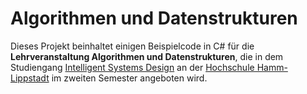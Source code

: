 # Algorithmen und Datenstrukturen

Dieses Projekt beinhaltet einigen Beispielcode in C# für die **Lehrveranstaltung Algorithmen und Datenstrukturen**, die in dem Studiengang
[Intelligent Systems Design](https://www.hshl.de/studieren/studiengaenge/bachelorstudiengaenge/intelligent-systems-design/) an der
[Hochschule Hamm-Lippstadt](https://www.hshl.de/) im zweiten Semester angeboten wird.

